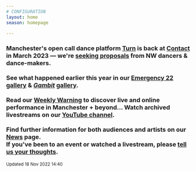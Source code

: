 ```yaml
---
# CONFIGURATION
layout: home
season: homepage

---
```

### Manchester's open call dance platform [Turn](/hab/turn) is back at <a href="https://contactmcr.com" target="_blank">Contact</a> in March 2023 — we're <a href="https//wordofwarning.posthaven.com" target="_blank">seeking proposals</a> from NW dancers & dance-makers.<br><br>See what happened earlier this year in our [Emergency 22](/current/2022-emergency) [gallery](/galleries/2022-emergency) & [*Gambit*](/current/2022-springsummer/gambit) [gallery](/galleries/2022-gambit).<br><br>Read our <a href="https//wordofwarning.posthaven.com" target="_blank">Weekly Warning</a> to discover live and online performance in Manchester + beyond… Watch archived livestreams on our <a href="https://youtube.com/@warnmcr" target="_blank">YouTube channel</a>.<br><br>Find further information for both audiences and artists on our [News](/news) page.<br>If you've been to an event or watched a livestream, please <a href="http://bit.ly/warnmcrfeedback" target="_blank">tell us your thoughts</a>.         
<small>Updated 18 Nov 2022 14:40</small>
